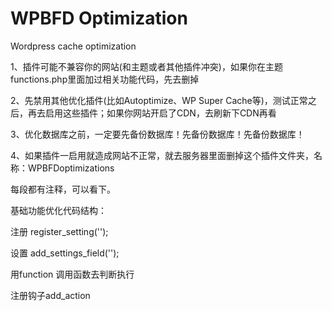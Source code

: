# WPBFD Optimization
Wordpress cache optimization

1、插件可能不兼容你的网站(和主题或者其他插件冲突)，如果你在主题functions.php里面加过相关功能代码，先去删掉

2、先禁用其他优化插件(比如Autoptimize、WP Super Cache等)，测试正常之后，再去启用这些插件；如果你网站开启了CDN，去刷新下CDN再看

3、优化数据库之前，一定要先备份数据库！先备份数据库！先备份数据库！

4、如果插件一启用就造成网站不正常，就去服务器里面删掉这个插件文件夹，名称：WPBFDoptimizations


每段都有注释，可以看下。

基础功能优化代码结构：


注册 register_setting('');

设置 add_settings_field('');

用function 调用函数去判断执行

注册钩子add_action
